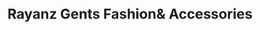 ---
title: "Rayanz Gents Fashion& Accessories"
url: /oyoor/rayanz-gents-fashionand-accessories/
shop: clothes
---